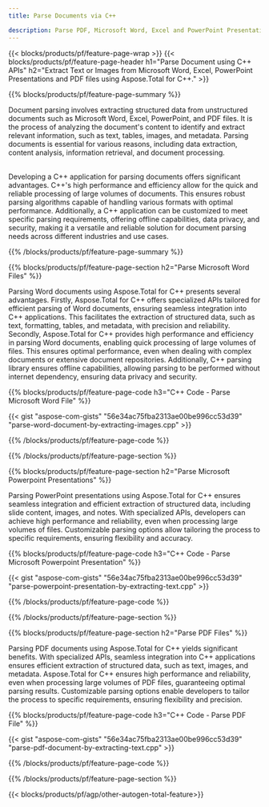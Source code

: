 ```yaml
---
title: Parse Documents via C++ 

description: Parse PDF, Microsoft Word, Excel and PowerPoint Presentations via your C++ application. C++ code listed to extract text or images with ease.
---
```


{{< blocks/products/pf/feature-page-wrap >}}
{{< blocks/products/pf/feature-page-header h1="Parse Document using C++ APIs" h2="Extract Text or Images from Microsoft Word, Excel, PowerPoint Presentations and PDF files using Aspose.Total for C++." >}}

{{% blocks/products/pf/feature-page-summary %}}

Document parsing involves extracting structured data from unstructured documents such as Microsoft Word, Excel, PowerPoint, and PDF files. It is the process of analyzing the document's content to identify and extract relevant information, such as text, tables, images, and metadata. Parsing documents is essential for various reasons, including data extraction, content analysis, information retrieval, and document processing. <br /><br />

Developing a C++ application for parsing documents offers significant advantages. C++'s high performance and efficiency allow for the quick and reliable processing of large volumes of documents. This ensures robust parsing algorithms capable of handling various formats with optimal performance. Additionally, a C++ application can be customized to meet specific parsing requirements, offering offline capabilities, data privacy, and security, making it a versatile and reliable solution for document parsing needs across different industries and use cases.

{{% /blocks/products/pf/feature-page-summary  %}}

{{% blocks/products/pf/feature-page-section  h2="Parse Microsoft Word Files" %}}

Parsing Word documents using Aspose.Total for C++ presents several advantages. Firstly, Aspose.Total for C++ offers specialized APIs tailored for efficient parsing of Word documents, ensuring seamless integration into C++ applications. This facilitates the extraction of structured data, such as text, formatting, tables, and metadata, with precision and reliability. Secondly, Aspose.Total for C++ provides high performance and efficiency in parsing Word documents, enabling quick processing of large volumes of files. This ensures optimal performance, even when dealing with complex documents or extensive document repositories. Additionally, C++ parsing library ensures offline capabilities, allowing parsing to be performed without internet dependency, ensuring data privacy and security. 

{{% blocks/products/pf/feature-page-code h3="C++ Code - Parse Microsoft Word File" %}}

{{< gist "aspose-com-gists" "56e34ac75fba2313ae00be996cc53d39" "parse-word-document-by-extracting-images.cpp" >}}

{{% /blocks/products/pf/feature-page-code  %}}

{{% /blocks/products/pf/feature-page-section %}}

{{% blocks/products/pf/feature-page-section  h2="Parse Microsoft Powerpoint Presentations" %}}

Parsing PowerPoint presentations using Aspose.Total for C++ ensures seamless integration and efficient extraction of structured data, including slide content, images, and notes. With specialized APIs, developers can achieve high performance and reliability, even when processing large volumes of files. Customizable parsing options allow tailoring the process to specific requirements, ensuring flexibility and accuracy.

{{% blocks/products/pf/feature-page-code h3="C++ Code - Parse Microsoft Powerpoint Presentation" %}}

{{< gist "aspose-com-gists" "56e34ac75fba2313ae00be996cc53d39" "parse-powerpoint-presentation-by-extracting-text.cpp" >}}

{{% /blocks/products/pf/feature-page-code  %}}

{{% /blocks/products/pf/feature-page-section %}}

{{% blocks/products/pf/feature-page-section  h2="Parse PDF Files" %}}

Parsing PDF documents using Aspose.Total for C++ yields significant benefits. With specialized APIs, seamless integration into C++ applications ensures efficient extraction of structured data, such as text, images, and metadata. Aspose.Total for C++ ensures high performance and reliability, even when processing large volumes of PDF files, guaranteeing optimal parsing results. Customizable parsing options enable developers to tailor the process to specific requirements, ensuring flexibility and precision. 

{{% blocks/products/pf/feature-page-code h3="C++ Code - Parse PDF File" %}}

{{< gist "aspose-com-gists" "56e34ac75fba2313ae00be996cc53d39" "parse-pdf-document-by-extracting-text.cpp" >}}

{{% /blocks/products/pf/feature-page-code  %}}

{{% /blocks/products/pf/feature-page-section %}}

{{< blocks/products/pf/agp/other-autogen-total-feature>}}